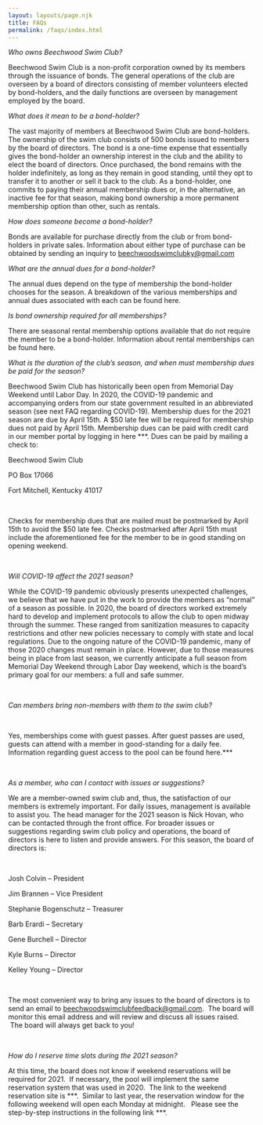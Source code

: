 ```yaml
---
layout: layouts/page.njk
title: FAQs
permalink: /faqs/index.html
---
```

*Who owns Beechwood Swim Club?*

Beechwood Swim Club is a non-profit corporation owned by its members through the issuance of bonds. The general operations of the club are overseen by a board of directors consisting of member volunteers elected by bond-holders, and the daily functions are overseen by management employed by the board.

*What does it mean to be a bond-holder?*

The vast majority of members at Beechwood Swim Club are bond-holders. The ownership of the swim club consists of 500 bonds issued to members by the board of directors. The bond is a one-time expense that essentially gives the bond-holder an ownership interest in the club and the ability to elect the board of directors. Once purchased, the bond remains with the holder indefinitely, as long as they remain in good standing, until they opt to transfer it to another or sell it back to the club. As a bond-holder, one commits to paying their annual membership dues or, in the alternative, an inactive fee for that season, making bond ownership a more permanent membership option than other, such as rentals.

*How does someone become a bond-holder?*

Bonds are available for purchase directly from the club or from bond-holders in private sales. Information about either type of purchase can be obtained by sending an inquiry to [beechwoodswimclubky@gmail.com](mailto:beechwoodswimclubky@gmail.com)

*What are the annual dues for a bond-holder?*

The annual dues depend on the type of membership the bond-holder chooses for the season. A breakdown of the various memberships and annual dues associated with each can be found here.

*Is bond ownership required for all memberships?*

There are seasonal rental membership options available that do not require the member to be a bond-holder. Information about rental memberships can be found here.

*What is the duration of the club’s season, and when must membership dues be paid for the season?*

Beechwood Swim Club has historically been open from Memorial Day Weekend until Labor Day. In 2020, the COVID-19 pandemic and accompanying orders from our state government resulted in an abbreviated season (see next FAQ regarding COVID-19). Membership dues for the 2021 season are due by April 15th. A $50 late fee will be required for membership dues not paid by April 15th. Membership dues can be paid with credit card in our member portal by logging in here \*\**. Dues can be paid by mailing a check to:

Beechwood Swim Club

PO Box 17066

Fort Mitchell, Kentucky 41017

 

Checks for membership dues that are mailed must be postmarked by April 15th to avoid the $50 late fee. Checks postmarked after April 15th must include the aforementioned fee for the member to be in good standing on opening weekend.

 

*Will COVID-19 affect the 2021 season?*



While the COVID-19 pandemic obviously presents unexpected challenges, we believe that we have put in the work to provide the members as “normal” of a season as possible. In 2020, the board of directors worked extremely hard to develop and implement protocols to allow the club to open midway through the summer. These ranged from sanitization measures to capacity restrictions and other new policies necessary to comply with state and local regulations. Due to the ongoing nature of the COVID-19 pandemic, many of those 2020 changes must remain in place. However, due to those measures being in place from last season, we currently anticipate a full season from Memorial Day Weekend through Labor Day weekend, which is the board’s primary goal for our members: a full and safe summer.

 

*Can members bring non-members with them to the swim club?*

 

Yes, memberships come with guest passes. After guest passes are used, guests can attend with a member in good-standing for a daily fee. Information regarding guest access to the pool can be found here.\*\**

 

*As a member, who can I contact with issues or suggestions?*



We are a member-owned swim club and, thus, the satisfaction of our members is extremely important. For daily issues, management is available to assist you. The head manager for the 2021 season is Nick Hovan, who can be contacted through the front office. For broader issues or suggestions regarding swim club policy and operations, the board of directors is here to listen and provide answers. For this season, the board of directors is:

 

Josh Colvin – President

Jim Brannen – Vice President

Stephanie Bogenschutz – Treasurer

Barb Erardi – Secretary

Gene Burchell – Director

Kyle Burns – Director

Kelley Young – Director

 

The most convenient way to bring any issues to the board of directors is to send an email to [beechwoodswimclubfeedback@gmail.com](mailto:beechwoodswimclubfeedback@gmail.com).  The board will monitor this email address and will review and discuss all issues raised.  The board will always get back to you!

 

*How do I reserve time slots during the 2021 season?*



At this time, the board does not know if weekend reservations will be required for 2021.  If necessary, the pool will implement the same reservation system that was used in 2020.  The link to the weekend reservation site is \*\*\*.  Similar to last year, the reservation window for the following weekend will open each Monday at midnight.   Please see the step-by-step instructions in the following link \*\*\*.



 

 

 

<!--EndFragment-->